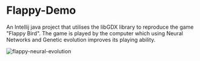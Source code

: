 # Flappy-Demo
An Intellij java project that utilises the libGDX library to reproduce the game "Flappy Bird". The game is played by the computer which using Neural Networks and Genetic evolution improves its playing ability.   



<img src="https://i.ibb.co/Jt9cGVq/flappy-neural-evolution.png" alt="flappy-neural-evolution" border="0">

